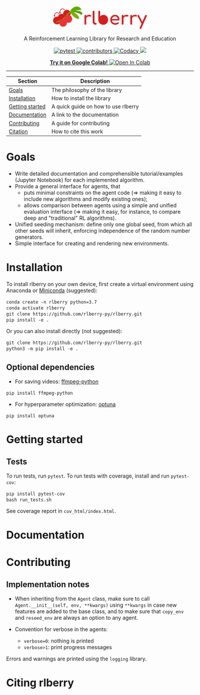 <!-- Logo -->
<p align="center">
   <img src="logo/logo_wide.svg" width="50%">
</p>

<!-- Short description -->
<p align="center">
   A Reinforcement Learning Library for Research and Education
</p>

<!-- The badges -->
<p align="center">
   <a href="https://github.com/rlberry-py/rlberry/workflows/test/badge.svg">
      <img alt="pytest" src="https://github.com/rlberry-py/rlberry/workflows/test/badge.svg">
   </a>
   <a href="https://img.shields.io/github/contributors/rlberry-py/rlberry">
      <img alt="contributors" src="https://img.shields.io/github/contributors/rlberry-py/rlberry">
   </a>
   <a href="https://app.codacy.com/gh/rlberry-py/rlberry?utm_source=github.com&utm_medium=referral&utm_content=rlberry-py/rlberry&utm_campaign=Badge_Grade">
      <img alt="Codacy" src="https://api.codacy.com/project/badge/Grade/27e91674d18a4ac49edf91c339af1502">
   </a>
   <a href="https://codecov.io/gh/rlberry-py/rlberry">
      <img src="https://codecov.io/gh/rlberry-py/rlberry/branch/main/graph/badge.svg?token=TIFP7RUD75"/>
   </a> 
</p>

<p align="center">
   <a href="https://colab.research.google.com/github/rlberry-py/rlberry/blob/main/notebooks/introduction_to_rlberry.ipynb">
      <b>Try it on Google Colab!</b>
      <img alt="Open In Colab" src="https://colab.research.google.com/assets/colab-badge.svg">
   </a>
</p>

<!-- Horizontal rule -->
<hr>

<!-- Table of content -->

| Section | Description |
|-|-|
| [Goals](#goals) | The philosophy of the library |
| [Installation](#installation) | How to install the library |
| [Getting started](#getting-started) | A quick guide on how to use rlberry |
| [Documentation](#documentation) | A link to the documentation |
| [Contributing](#contributing) | A guide for contributing |
| [Citation](#citing-rlberry) | How to cite this work |

# Goals

* Write detailed documentation and comprehensible tutorial/examples (Jupyter Notebook) for each implemented algorithm.
* Provide a general interface for agents, that
    * puts minimal constraints on the agent code (=> making it easy to include new algorithms and modify existing ones);
    * allows comparison between agents using a simple and unified evaluation interface (=> making it easy, for instance, to compare deep and "traditional" RL algorithms).
* Unified seeding mechanism: define only one global seed, from which all other seeds will inherit, enforcing independence of the random number generators.
* Simple interface for creating and rendering new environments. 


# Installation

To install rlberry on your own device, first create a virtual environment using Anaconda or [Miniconda](https://docs.conda.io/en/latest/miniconda.html) (suggested):

```
conda create -n rlberry python=3.7
conda activate rlberry
git clone https://github.com/rlberry-py/rlberry.git
pip install -e .
```

Or you can also install directly (not suggested):

```
git clone https://github.com/rlberry-py/rlberry.git
python3 -m pip install -e .
```
## Optional dependencies

* For saving videos: [ffmpeg-python](https://github.com/kkroening/ffmpeg-python) 
```
pip install ffmpeg-python
```

* For hyperparameter optimization: [optuna](https://optuna.org/#installation)
```
pip install optuna
```


# Getting started

## Tests

To run tests, run `pytest`. To run tests with coverage, install and run `pytest-cov`:

```
pip install pytest-cov
bash run_tests.sh
```

See coverage report in `cov_html/index.html`.


# Documentation


# Contributing

## Implementation notes

* When inheriting from the `Agent` class, make sure to call `Agent.__init__(self, env, **kwargs)` using `**kwargs` in case new features are added to the base class, and to make sure that `copy_env` and `reseed_env` are always an option to any agent. 

* Convention for verbose in the agents:
    * `verbose=0`: nothing is printed
    * `verbose>1`: print progress messages

Errors and warnings are printed using the `logging` library.


# Citing rlberry

